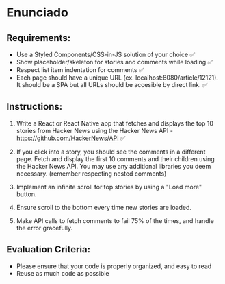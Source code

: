 # Enunciado

## Requirements:
- Use a Styled Components/CSS-in-JS solution of your choice ✅
- Show placeholder/skeleton for stories and comments while loading ✅
- Respect list item indentation for comments ✅
- Each page should have a unique URL (ex. localhost:8080/article/12121). It should be a SPA but all URLs should be accesible by direct link. ✅

## Instructions:

1. Write a React or React Native app that fetches and displays the top 10 stories from Hacker News using the Hacker News API - https://github.com/HackerNews/API ✅

2. If you click into a story, you should see the comments in a different page.
Fetch and display the first 10 comments and their children using the Hacker News API.
You may use any additional libraries you deem necessary. (remember respecting nested comments)

3. Implement an infinite scroll for top stories by using a "Load more" button.

4. Ensure scroll to the bottom every time new stories are loaded.

5. Make API calls to fetch comments to fail 75% of the times, and handle the error gracefully.

## Evaluation Criteria:

- Please ensure that your code is properly organized, and easy to read
- Reuse as much code as possible